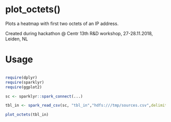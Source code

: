 
# plot_octets()

Plots a heatmap with first two octets of an IP address.

Created during hackathon @ Centr 13th R&D workshop, 27-28.11.2018, Leiden, NL

# Usage

```R

require(dplyr)
require(sparklyr)
require(ggplot2)

sc <- sparklyr::spark_connect(...)

tbl_in <- spark_read_csv(sc, "tbl_in","hdfs:///tmp/sources.csv",delimiter = ";") # a CSV file with "src" and "count" columns

plot_octets(tbl_in)

```